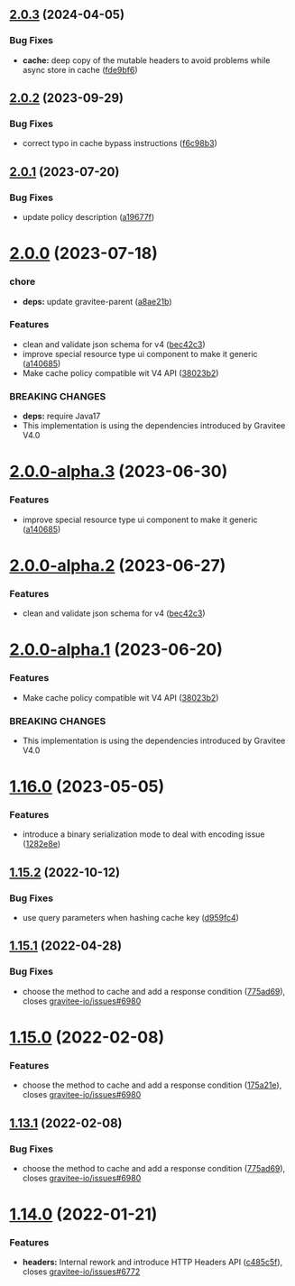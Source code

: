 ## [2.0.3](https://github.com/gravitee-io/gravitee-policy-cache/compare/2.0.2...2.0.3) (2024-04-05)


### Bug Fixes

* **cache:** deep copy of the mutable headers to avoid problems while async store in cache ([fde9bf6](https://github.com/gravitee-io/gravitee-policy-cache/commit/fde9bf64505fa5da8946d10504f18f3e3a50917a))

## [2.0.2](https://github.com/gravitee-io/gravitee-policy-cache/compare/2.0.1...2.0.2) (2023-09-29)


### Bug Fixes

* correct typo in cache bypass instructions ([f6c98b3](https://github.com/gravitee-io/gravitee-policy-cache/commit/f6c98b3d162d15f999b981c6ad5f10a0b6208f8d))

## [2.0.1](https://github.com/gravitee-io/gravitee-policy-cache/compare/2.0.0...2.0.1) (2023-07-20)


### Bug Fixes

* update policy description ([a19677f](https://github.com/gravitee-io/gravitee-policy-cache/commit/a19677f5364dc7d15d4d938316b32ea7db0b1170))

# [2.0.0](https://github.com/gravitee-io/gravitee-policy-cache/compare/1.16.0...2.0.0) (2023-07-18)


### chore

* **deps:** update gravitee-parent ([a8ae21b](https://github.com/gravitee-io/gravitee-policy-cache/commit/a8ae21b8c538ec1ca81392fb498048ba64184f2b))


### Features

* clean and validate json schema for v4 ([bec42c3](https://github.com/gravitee-io/gravitee-policy-cache/commit/bec42c365b98b81dc93dd912c6aa2e191e465047))
* improve special resource type ui component to make it generic ([a140685](https://github.com/gravitee-io/gravitee-policy-cache/commit/a14068540d1903f739fcc8715830cbd63f822563))
* Make cache policy compatible wit V4 API ([38023b2](https://github.com/gravitee-io/gravitee-policy-cache/commit/38023b237dbf67553f0ad2cb3be0e0a5c24a7770))


### BREAKING CHANGES

* **deps:** require Java17
* This implementation is using the dependencies introduced by Gravitee V4.0

# [2.0.0-alpha.3](https://github.com/gravitee-io/gravitee-policy-cache/compare/2.0.0-alpha.2...2.0.0-alpha.3) (2023-06-30)


### Features

* improve special resource type ui component to make it generic ([a140685](https://github.com/gravitee-io/gravitee-policy-cache/commit/a14068540d1903f739fcc8715830cbd63f822563))

# [2.0.0-alpha.2](https://github.com/gravitee-io/gravitee-policy-cache/compare/2.0.0-alpha.1...2.0.0-alpha.2) (2023-06-27)


### Features

* clean and validate json schema for v4 ([bec42c3](https://github.com/gravitee-io/gravitee-policy-cache/commit/bec42c365b98b81dc93dd912c6aa2e191e465047))

# [2.0.0-alpha.1](https://github.com/gravitee-io/gravitee-policy-cache/compare/1.16.0...2.0.0-alpha.1) (2023-06-20)


### Features

* Make cache policy compatible wit V4 API ([38023b2](https://github.com/gravitee-io/gravitee-policy-cache/commit/38023b237dbf67553f0ad2cb3be0e0a5c24a7770))


### BREAKING CHANGES

* This implementation is using the dependencies introduced by Gravitee V4.0

# [1.16.0](https://github.com/gravitee-io/gravitee-policy-cache/compare/1.15.2...1.16.0) (2023-05-05)


### Features

* introduce a binary serialization mode to deal with encoding issue ([1282e8e](https://github.com/gravitee-io/gravitee-policy-cache/commit/1282e8e0abfa88c4eae0be9017986c07de1c306b))

## [1.15.2](https://github.com/gravitee-io/gravitee-policy-cache/compare/1.15.1...1.15.2) (2022-10-12)


### Bug Fixes

* use query parameters when hashing cache key ([d959fc4](https://github.com/gravitee-io/gravitee-policy-cache/commit/d959fc446d30c79ce55fc1658bbe56d203c6e904))

## [1.15.1](https://github.com/gravitee-io/gravitee-policy-cache/compare/1.15.0...1.15.1) (2022-04-28)


### Bug Fixes

* choose the method to cache and add a response condition ([775ad69](https://github.com/gravitee-io/gravitee-policy-cache/commit/775ad6908ab55404d63469027c6bd4a4fd50573e)), closes [gravitee-io/issues#6980](https://github.com/gravitee-io/issues/issues/6980)

# [1.15.0](https://github.com/gravitee-io/gravitee-policy-cache/compare/1.14.0...1.15.0) (2022-02-08)


### Features

* choose the method to cache and add a response condition ([175a21e](https://github.com/gravitee-io/gravitee-policy-cache/commit/175a21ebba83c9cb4c42e4d44dc3a4b2f6f97aa8)), closes [gravitee-io/issues#6980](https://github.com/gravitee-io/issues/issues/6980)

## [1.13.1](https://github.com/gravitee-io/gravitee-policy-cache/compare/1.13.0...1.13.1) (2022-02-08)


### Bug Fixes

* choose the method to cache and add a response condition ([775ad69](https://github.com/gravitee-io/gravitee-policy-cache/commit/775ad6908ab55404d63469027c6bd4a4fd50573e)), closes [gravitee-io/issues#6980](https://github.com/gravitee-io/issues/issues/6980)

# [1.14.0](https://github.com/gravitee-io/gravitee-policy-cache/compare/1.13.0...1.14.0) (2022-01-21)


### Features

* **headers:** Internal rework and introduce HTTP Headers API ([c485c5f](https://github.com/gravitee-io/gravitee-policy-cache/commit/c485c5ff9a5d6f550ed816f1387bfb3dc0c80cf3)), closes [gravitee-io/issues#6772](https://github.com/gravitee-io/issues/issues/6772)
